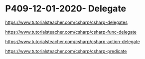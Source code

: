 # P409-12-01-2020- Delegate

https://www.tutorialsteacher.com/csharp/csharp-delegates

https://www.tutorialsteacher.com/csharp/csharp-func-delegate

https://www.tutorialsteacher.com/csharp/csharp-action-delegate

https://www.tutorialsteacher.com/csharp/csharp-predicate
